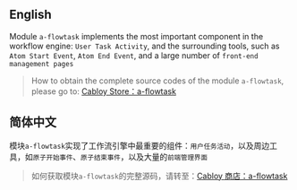 ## English

Module `a-flowtask` implements the most important component in the workflow engine: `User Task Activity`, and the surrounding tools, such as `Atom Start Event`, `Atom End Event`, and a large number of `front-end management pages`

> How to obtain the complete source codes of the module `a-flowtask`, please go to: [Cabloy Store：a-flowtask](https://store.cabloy.com/articles/a-flowtask.html)

## 简体中文

模块`a-flowtask`实现了工作流引擎中最重要的组件：`用户任务活动`，以及周边工具，如`原子开始事件`、`原子结束事件`，以及大量的`前端管理界面`

> 如何获取模块`a-flowtask`的完整源码，请转至：[Cabloy 商店：a-flowtask](https://store.cabloy.com/zh-cn/articles/a-flowtask.html)
